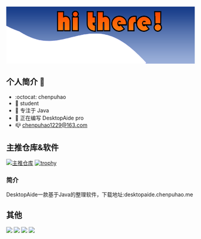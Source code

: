

![](Img/title.png)
## 个人简介 👋

- :octocat: chenpuhao
- :school_satchel: student
- :orange_book: 专注于 Java
- :hammer: 正在编写 DesktopAide pro
- :mailbox_closed: chenpuhao1229@163.com
 ## 主推仓库&软件
[![主推仓库](https://github-readme-stats.vercel.app/api/pin/?username=chenpuhao&repo=DesktopAide&show_owner=true)](https://github.com/chenpuhao/DesktopAide)
[![trophy](https://github-profile-trophy.vercel.app/?username=chenpuhao)](https://github.com/chenpuhao/DesktopAide)

### 简介
DesktopAide一款基于Java的整理软件，下载地址:desktopaide.chenpuhao.me

## 其他
![](https://img.shields.io/badge/MainLanguage-Java-brightgreen)
![](https://img.shields.io/badge/OS-Windows11-brightgreen)
![](https://img.shields.io/badge/Learning-C%23-brightgreen)
![](https://komarev.com/ghpvc/?username=chenpuhao&color=green)
<img align="right" src="https://github-readme-stats.vercel.app/api?username=chenpuhao&show_icons=true&icon_color=CE1D2D&text_color=718096&bg_color=ffffff&hide_title=true"  alt=""/>
